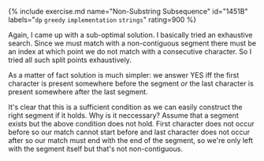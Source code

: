 {% include exercise.md name="Non-Substring Subsequence" id="1451B" labels="`dp` `greedy` `implementation` `strings`" rating=900 %}

Again, I came up with a sub-optimal solution.  I basically tried an exhaustive search.  Since we must match with a non-contiguous segment there must be an index at which point we do not match with a consecutive character.  So I tried all such split points exhaustively.

As a matter of fact solution is much simpler: we answer YES iff the first character is present somewhere before the segment _or_ the last character is present somewhere after the last segment.

It's clear that this is a sufficient condition as we can easily construct the right segment if it holds.  Why is it neccessary?  Assume that a segment exists but the above condition does not hold. First character does not occur before so our match cannot start before and last character does not occur after so our match must end with the end of the segment, so we're only left with the segment itself but that's not non-contiguous.
